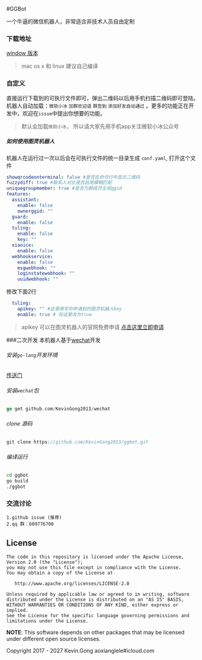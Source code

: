 #GGBot

一个牛逼的微信机器人，非常适合非技术人员自由定制

### 下载地址

[window 版本](http://oap91rhcb.bkt.clouddn.com/GGBot-windows.exe)

> mac os x 和 linux 建议自己编译

### 自定义

直接运行下载到的可执行文件即可，弹出二维码以后用手机扫描二维码即可登陆。 机器人自动加载：`微软小冰`  `加群欢迎语`  `群签到`  `添加好友自动通过` 。更多的功能正在开发中，欢迎在`issue`中提出你想要的功能。

> 默认会加载`微软小冰`， 所以请大家先用手机app关注微软小冰公众号

##### 如何使用图灵机器人
机器人在运行过一次以后会在可执行文件的统一目录生成 `conf.yaml`,  打开这个文件
``` yaml
showqrcodeonterminal: false #是否在命令行中显示二维码
fuzzydiff: true #联系人对比是否启用模糊匹配
uniquegroupmember: true #是否为群成员生成ggid
features:
  assistant:
    enable: false
    ownerggid: ""
  guard:
    enable: false
  tuling:
    enable: false
    key: ""
  xiaoice:
    enable: false
  webhookservice:
    enable: false
    msgwebhook: ""
    loginstatewebhook: ""
    uuidwebhook: ""
```
修改下面2行
``` yaml
  tuling:
    apikey: "" #这里填写你申请到的图灵机器人key
    enable: true # 将这里改为true
```

> apikey 可以在图灵机器人的官网免费申请 [点击这里立即申请](http://www.tuling123.com)

###二次开发
本机器人基于[wechat](https://github.com/KevinGong2013/wechat)开发
###### 安装`go-lang`开发环境
[传送门](https://www.golang.org)

###### 安装`wechat`包
``` go
go get github.com/KevinGong2013/wechat
```
###### clone 源码
``` go
git clone https://github.com/KevinGong2013/ggbot.git
```
###### 编译运行
``` bash
cd ggbot
go build
./ggbot
```

### 交流讨论

	1.github issue (推荐)
	2.qq 群：609776708

## License

    The code in this repository is licensed under the Apache License, Version 2.0 (the "License");
    you may not use this file except in compliance with the License.
    You may obtain a copy of the License at

       http://www.apache.org/licenses/LICENSE-2.0

    Unless required by applicable law or agreed to in writing, software
    distributed under the License is distributed on an "AS IS" BASIS,
    WITHOUT WARRANTIES OR CONDITIONS OF ANY KIND, either express or implied.
    See the License for the specific language governing permissions and
    limitations under the License.

**NOTE**: This software depends on other packages that may be licensed under different open source licenses.

Copyright 2017 - 2027 Kevin.Gong  aoxianglele#icloud.com
